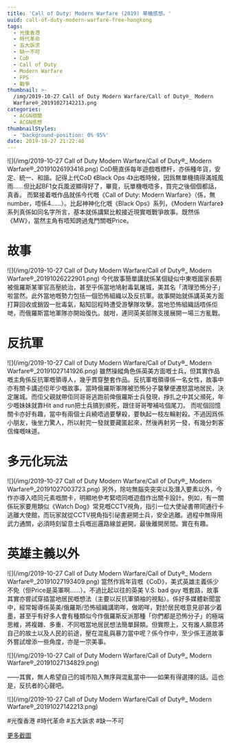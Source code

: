 ```yaml
---
title: 'Call of Duty: Modern Warfare (2019) 單機感想。'
uuid: call-of-duty-modern-warfare-free-hongkong
tags:
  - 光復香港
  - 時代革命
  - 五大訴求
  - 缺一不可
  - CoD
  - Call of Duty
  - Modern Warfare
  - FPS
  - 戰爭
thumbnail: >-
  /img/2019-10-27 Call of Duty Modern Warfare/Call of Duty®_ Modern
  Warfare®_20191027142213.png
categories:
  - ACGN相關
  - ACGN感想
thumbnailStyles:
  - 'background-position: 0% 95%'
date: 2019-10-27 21:22:40
---
```

![](/img/2019-10-27 Call of Duty Modern Warfare/Call of Duty®_ Modern Warfare®_20191026193416.png)
CoD簡直係每年遊戲嘅標杆，亦係種年貨，安定、統一、和諧。記得上代CoD 《Black Ops 4》出嘅時候，因爲無單機搞得滿城風雨……但比起BF1女兵風波顯得好了，畢竟，玩單機嘅唔多，買完之後個個都話，真香。
而緊接着嘅作品就係今代嘅《Call of Duty: Modern Warfare》（係，無number，唔係4……）。比起神神化化嘅《Black Ops》系列，《Modern Warfare》系列真係如同名字所言，基本就係講緊比較接近現實嘅戰爭故事。既然係《MW》，當然主角有唔知跨過鬼門關嘅Price。

# 故事
![](/img/2019-10-27 Call of Duty Modern Warfare/Call of Duty®_ Modern Warfare®_20191026222901.png)
今代故事簡單講就係某個疑似中東嘅國家長期被俄羅斯某軍官高壓統治，甚至乎係當地鳩射毒氣屠城，美其名「清理恐怖分子」啦當然。此外當地嘅勢力包括一個恐怖組織以及反抗軍。故事開始就係講英美方面打算回收或銷毀一批毒氣，點知回程時遭受游擊隊攻擊。當地恐怖組織話唔係佢哋，而俄羅斯當地軍隊亦開始復仇。就咁，連同英美部隊支援展開一場三方亂戰。

# 反抗軍
![](/img/2019-10-27 Call of Duty Modern Warfare/Call of Duty®_ Modern Warfare®_20191027141926.png)
雖然操縱角色係英美方面嘅士兵，但其實作品嘅主角係反抗軍嘅領導人，幾乎貫穿整套作品。反抗軍嘅領導係一名女性，故事中亦有關卡講述佢年少嘅故事。當時俄羅斯軍隊被恐怖分子襲擊便遷怒當地居民，決定屠城。而佢父親就帶佢同哥哥逃跑前俾俄羅斯士兵發現，掙扎之中其父瀕死，年少嘅妹妹就靠Hit and run把士兵搞到瀕死，跟住哥哥嚟補咗個尾刀。
而呢個回憶關卡亦好有趣，當中有兩個士兵繞唔過要擊殺，要執起一枝左輪射殺。不過因爲係小朋友，後坐力驚人，所以射完一發就要藏匿起來，然後再射另一發，有幾分刺客信條嘅味道。

# 多元化玩法
![](/img/2019-10-27 Call of Duty Modern Warfare/Call of Duty®_ Modern Warfare®_20191027003723.png)
另外，除咗無腦突突突以及潛入要素以外，今作亦導入唔同元素嘅關卡，明顯地參考緊唔同嘅遊戲作出關卡設計。例如，有一關係玩家要用類似《Watch Dog》常見嘅CCTV視角，指引一位大使祕書帶同通行卡逃離大使館，而玩家就從CCTV視角指引祕書避開士兵，安全逃離。過程中無得用武力通關，必須時刻留意士兵嘅巡邏路線並避開，最後離開房間。實在有趣。

# 英雄主義以外
![](/img/2019-10-27 Call of Duty Modern Warfare/Call of Duty®_ Modern Warfare®_20191027193409.png)
當然作爲年貨嘅《CoD》，美式英雄主義係少不免（但Price是英軍啊……）。不過比起以往的英美 V.S. bad guy 嘅套路，故事其實亦嘗試穿插當地居民嘅想法（主要以反抗軍領袖的視點）。係好多媒體新聞當中，經常報導係英美/俄羅斯/恐怖組織講啲咩，做啲咩，對於居民嘅意見卻甚少着墨，甚至乎有好多人會有種類似今作俄羅斯反派那種「你們都是恐怖分子」的極端思維，將複雜、多重、不同嘅當地居民想法簡單歸類。但實際上，又有誰人願意將自己的故土以及人民的前途，壓在混亂與暴力當中呢？係今作中，至少係王道故事外嘗試增添一些角度，亦是一宗美事。

![](/img/2019-10-27 Call of Duty Modern Warfare/Call of Duty®_ Modern Warfare®_20191027134829.png)

——其實，無人希望自己的城市陷入無序與混亂當中——如果有得選擇的話。這也是，反抗者的心聲吧。


![](/img/2019-10-27 Call of Duty Modern Warfare/Call of Duty®_ Modern Warfare®_20191027142213.png)

#光復香港 #時代革命 #五大訴求 #缺一不可

[更多截圖](https://photo.tto.moe/2019-10-27-Call-of-Duty-Modern-Warfare-2019)

